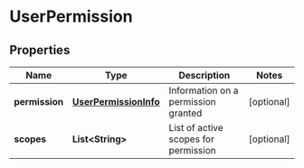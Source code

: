 
# UserPermission

## Properties
Name | Type | Description | Notes
------------ | ------------- | ------------- | -------------
**permission** | [**UserPermissionInfo**](UserPermissionInfo.md) | Information on a permission granted |  [optional]
**scopes** | **List&lt;String&gt;** | List of active scopes for permission |  [optional]



